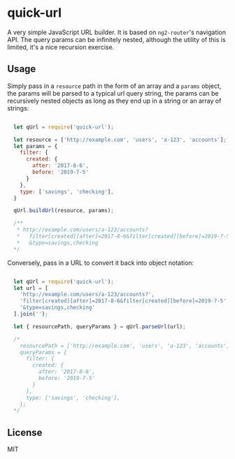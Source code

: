 # quick-url

A very simple JavaScript URL builder. It is based on `ng2-router`'s navigation API. The query params can be infinitely nested, although the utility of this is limited, it's a nice recursion exercise.

## Usage

Simply pass in a `resource` path in the form of an array and a `params` object, the params will be parsed to a typical url query string, the params can be recursively nested objects as long as they end up in a string or an array of strings:

```javascript

  let qUrl = require('quick-url');

  let resource = ['http://example.com', 'users', 'a-123', 'accounts'];
  let params = {
    filter: {
      created: {
        after: '2017-8-6',
        before: '2019-7-5'
      }
    },
    type: ['savings', 'checking'],
  }

  qUrl.buildUrl(resource, params);

  /**
   * http://example.com/users/a-123/accounts?
   *   filter[created][after]=2017-8-6&filter[created][before]=2019-7-5
   *   &type=savings,checking
  */

```

Conversely, pass in a URL to convert it back into object notation:

```javascript

  let qUrl = require('quick-url');
  let url = [
    'http://example.com/users/a-123/accounts?',
    'filter[created][after]=2017-8-6&filter[created][before]=2019-7-5',
    '&type=savings,checking'
  ].join('');

  let { resourcePath, queryParams } = qUrl.parseUrl(url);

  /*
    resourcePath = ['http://example.com', 'users', 'a-123', 'accounts'];
    queryParams = {
      filter: {
        created: {
          after: '2017-8-6',
          before: '2019-7-5'
        }
      },
      type: ['savings', 'checking'],
    };
  */

```

## License

MIT
